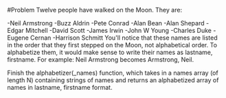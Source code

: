 #Problem
Twelve people have walked on the Moon. They are:

-Neil Armstrong
-Buzz Aldrin
-Pete Conrad
-Alan Bean
-Alan Shepard
-Edgar Mitchell
-David Scott
-James Irwin
-John W Young
-Charles Duke
-Eugene Cernan
-Harrison Schmitt
You'll notice that these names are listed in the order that they first stepped on the Moon, not alphabetical order. To alphabetize them, it would make sense to write their names as lastname, firstname. For example: Neil Armstrong becomes Armstrong, Neil.

Finish the alphabetizer(_names) function, which takes in a names array (of length N) containing strings of names and returns an alphabetized array of names in lastname, firstname format.
